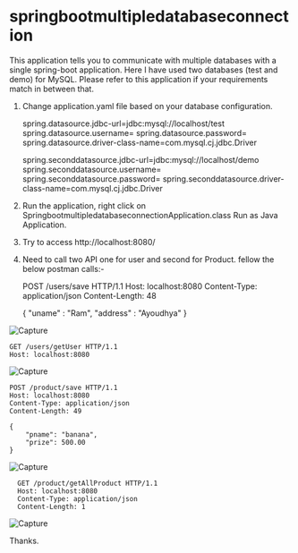 # springbootmultipledatabaseconnection
This application tells you to communicate with multiple databases with a single spring-boot application. Here I have used  two databases (test and demo) for MySQL. Please refer to this application if your requirements match in between that. 

1. Change application.yaml file based on your database configuration.

    spring.datasource.jdbc-url=jdbc:mysql://localhost/test
    spring.datasource.username=<your db username>
    spring.datasource.password=<your db password>
    spring.datasource.driver-class-name=com.mysql.cj.jdbc.Driver
    
    spring.seconddatasource.jdbc-url=jdbc:mysql://localhost/demo
    spring.seconddatasource.username=<your db username>
    spring.seconddatasource.password=<your db password>
    spring.seconddatasource.driver-class-name=com.mysql.cj.jdbc.Driver
  

2. Run the application, right click on SpringbootmultipledatabaseconnectionApplication.class Run as Java Application.
3. Try to access http://localhost:8080/

4. Need to call two API one for user and second for Product. fellow the below postman calls:-

   POST /users/save HTTP/1.1
   Host: localhost:8080
   Content-Type: application/json
   Content-Length: 48
  
   {
    "uname" : "Ram",
    "address" : "Ayoudhya"
   }
   
![Capture](https://github.com/vikuSingh/springbootmultipledatabaseconnection/assets/20941580/790f278d-6360-4d8e-9e3d-46372b4b5dff)

    GET /users/getUser HTTP/1.1
    Host: localhost:8080

![Capture](https://github.com/vikuSingh/springbootmultipledatabaseconnection/assets/20941580/61a486f8-5515-4462-bb8d-cb9e0ea8fcdf)

    POST /product/save HTTP/1.1
    Host: localhost:8080
    Content-Type: application/json
    Content-Length: 49
    
    {
        "pname": "banana",
        "prize": 500.00
    }

![Capture](https://github.com/vikuSingh/springbootmultipledatabaseconnection/assets/20941580/9ce991b0-f071-4365-ad40-a260f53b0cb0)

      GET /product/getAllProduct HTTP/1.1
      Host: localhost:8080
      Content-Type: application/json
      Content-Length: 1


![Capture](https://github.com/vikuSingh/springbootmultipledatabaseconnection/assets/20941580/b2885bef-bc91-41b6-b20d-e177fd063b6f)

Thanks.



   

